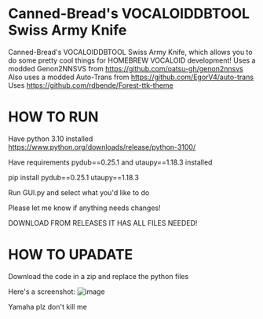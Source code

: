 # Canned-Bread's VOCALOIDDBTOOL Swiss Army Knife
Canned-Bread's VOCALOIDDBTOOL Swiss Army Knife, which allows you to do some pretty cool things for HOMEBREW VOCALOID development!
Uses a modded Genon2NNSVS from https://github.com/oatsu-gh/genon2nnsvs
Also uses a modded Auto-Trans from https://github.com/EgorV4/auto-trans
Uses https://github.com/rdbende/Forest-ttk-theme

# HOW TO RUN

Have python 3.10 installed https://www.python.org/downloads/release/python-3100/

Have requirements pydub==0.25.1 and utaupy==1.18.3 installed 


pip install pydub==0.25.1 utaupy==1.18.3 

Run GUI.py and select what you'd like to do


Please let me know if anything needs changes!

DOWNLOAD FROM RELEASES IT HAS ALL FILES NEEDED!

# HOW TO UPADATE

Download the code in a zip and replace the python files

Here's a screenshot:
![image](https://github.com/bread-in-a-can/Canned-Bread-s-VOCALOIDDBTOOL-Swiss-Army-Knife/assets/124006393/7b2edccf-2bfe-47c6-b1e7-723d076b7661)




Yamaha plz don't kill me
